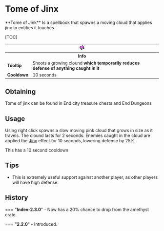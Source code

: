 # Tome of Jinx

<div class="result kohara-infobox-grid" markdown>
<div markdown class="kohara-infobox-text">
**Tome of Jink** Is a spellbook that spawns a moving cloud that applies jinx to entities it touches.

[TOC]

</div>
<div class="kohara-infobox-table">
  <table id="kohara-infobox--item">
	<tr>
		<th colspan="2" class="kohara-infobox--top-image"><img src="../../../assets/items/book_of_jinx.png"></th>
	</tr>
    <tr>
		<th colspan="2">Info</th>
	</tr>
	<tr>
		<td><b>Tooltip</b></td>
		<td>Shoots a growing clound
        <b>
        which temporarily reduces defense
        <b>
        of anything caught in it
		</td>
	</tr>
	<tr>
		<td><b>Cooldown</b></td>
		<td>10 seconds</td>
	</tr>
</table>
</div>
</div>

## Obtaining
Tome of jinx can be found in End city treasure chests and End Dungeons

## Usage
Using right click spawns a slow moving pink cloud that grows in size as it travels. The clound lasts for 2 seconds. Enemies caught in the cloud are applied the [Jinx](../../mechanics/status_effects.md) effect for 10 seconds, lowering defense by 25%

This has a 10 second cooldown

## Tips 
- This is extremely useful support against another player, as other players will have high defense.

## History
=== "**Indev-2.3.0**"
    - Now has a 20% chance to drop from the amethyst crate.

=== "**2.2.0**"
    - Introduced.
